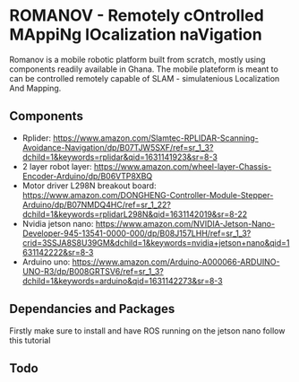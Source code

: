 # ROMANOV  -  Remotely cOntrolled MAppiNg lOcalization naVigation
Romanov is a mobile robotic platform built from scratch, mostly using components readily available in Ghana.
The mobile plateform is meant to can be controlled remotely capable of SLAM - simulatenious Localization And Mapping.

## Components
- Rplider: https://www.amazon.com/Slamtec-RPLIDAR-Scanning-Avoidance-Navigation/dp/B07TJW5SXF/ref=sr_1_3?dchild=1&keywords=rplidar&qid=1631141923&sr=8-3
- 2 layer robot layer: https://www.amazon.com/wheel-layer-Chassis-Encoder-Arduino/dp/B06VTP8XBQ
- Motor driver L298N breakout board: https://www.amazon.com/DONGHENG-Controller-Module-Stepper-Arduino/dp/B07NMDQ4HC/ref=sr_1_22?dchild=1&keywords=rplidarL298N&qid=1631142019&sr=8-22
- Nvidia jetson nano: https://www.amazon.com/NVIDIA-Jetson-Nano-Developer-945-13541-0000-000/dp/B08J157LHH/ref=sr_1_3?crid=3SSJA8S8U39GM&dchild=1&keywords=nvidia+jetson+nano&qid=1631142222&sr=8-3
- Arduino uno: https://www.amazon.com/Arduino-A000066-ARDUINO-UNO-R3/dp/B008GRTSV6/ref=sr_1_3?dchild=1&keywords=arduino&qid=1631142273&sr=8-3

## Dependancies and Packages
Firstly make sure to install and have ROS running on the jetson nano follow this tutorial
## Todo 
